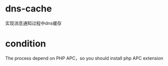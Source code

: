 # dns-cache
实现消息通知过程中dns缓存

# condition
The process depend on PHP APC，so you should install php APC extension 
